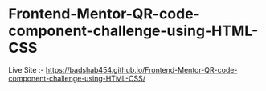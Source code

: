 # Frontend-Mentor-QR-code-component-challenge-using-HTML-CSS
Live Site :- https://badshab454.github.io/Frontend-Mentor-QR-code-component-challenge-using-HTML-CSS/
